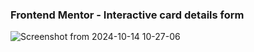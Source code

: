 ### Frontend Mentor - Interactive card details form

![Screenshot from 2024-10-14 10-27-06](https://github.com/user-attachments/assets/54471054-b9b4-4a93-9f47-9b7dbac74095)

